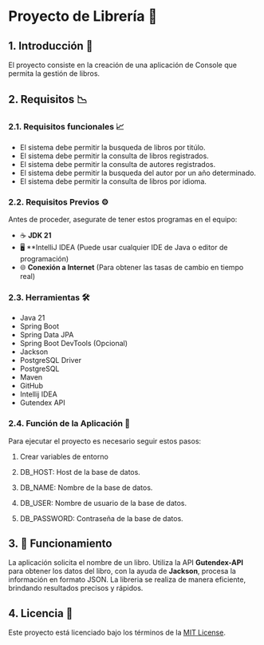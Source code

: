 # **Proyecto de Librería** 📘

## 1. **Introducción** 📖

El proyecto consiste en la creación de una aplicación de Console que permita la gestión de libros.

## 2. **Requisitos** 📉

### 2.1. **Requisitos funcionales** 📈

* El sistema debe permitir la busqueda de libros por titúlo.
* El sistema debe permitir la consulta de libros registrados.
* El sistema debe permitir la consulta de autores registrados.
* El sistema debe permitir la busqueda del autor por un año determinado.
* El sistema debe permitir la consulta de libros por idioma.

### 2.2. **Requisitos Previos** ⚙️

Antes de proceder, asegurate de tener estos programas en el equipo:

* ☕ **JDK 21**
* 🖥️ **IntelliJ IDEA (Puede usar cualquier IDE de Java o editor de programación)
* 🌐 **Conexión a Internet** (Para obtener las tasas de cambio en tiempo real)

### 2.3. **Herramientas** 🛠️

* Java 21
* Spring Boot
* Spring Data JPA
* Spring Boot DevTools (Opcional)
* Jackson
* PostgreSQL Driver
* PostgreSQL
* Maven
* GitHub
* Intellij IDEA
* Gutendex API

### 2.4. **Función de la Aplicación** 🚀

Para ejecutar el proyecto es necesario seguir estos pasos:

1. Crear variables de entorno

1. DB_HOST: Host de la base de datos.
2. DB_NAME: Nombre de la base de datos.
3. DB_USER: Nombre de usuario de la base de datos.
4. DB_PASSWORD: Contraseña de la base de datos.

## 3. 🔄 **Funcionamiento**

La aplicación solicita el nombre de un libro. Utiliza la API **Gutendex-API** para obtener los datos del libro, con la ayuda de **Jackson**, procesa la información en formato JSON. La libreria se realiza de manera eficiente, brindando resultados precisos y rápidos.

## 4. **Licencia** 📝

Este proyecto está licenciado bajo los términos de la [MIT License](LICENSE).
